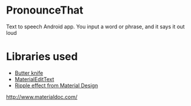# PronounceThat
Text to speech Android app. You input a word or phrase, and it says it out loud

# Libraries used
- [Butter knife]()
- [MaterialEditText](https://github.com/rengwuxian/MaterialEditText)
- [Ripple effect from Material Design](https://github.com/traex/RippleEffect)


http://www.materialdoc.com/